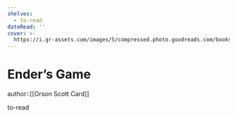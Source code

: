 ```yaml
---
shelves:
  - to-read
dateRead: ''
cover: >-
  https://i.gr-assets.com/images/S/compressed.photo.goodreads.com/books/1408303130l/375802._SY475_.jpg
---
```

# Ender’s Game

author::[[Orson Scott Card]]


to-read
